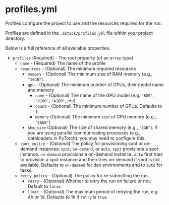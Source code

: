 # profiles.yml

Profiles configure the project to use and the resources required for the run.

Profiles are defined in the `.dstack/profiles.yml` file within your project directory.

Below is a full reference of all available properties.

- `profiles` (Required) - The root property (of an `array` type)
    - `name` - (Required) The name of the profile
    - `resources` - (Optional) The minimum required resources
        - `memory` - (Optional) The minimum size of RAM memory (e.g., `"16GB"`). 
        - `gpu` - (Optional) The minimum number of GPUs, their model name and memory
            - `name` - (Optional) The name of the GPU model (e.g. `"K80"`, `"V100"`, `"A100"`, etc)
            - `count` - (Optional) The minimum number of GPUs. Defaults to `1`.
            - `memory` (Optional) The minimum size of GPU memory (e.g., `"16GB"`)
        - `shm_size` (Optional) The size of shared memory (e.g., `"8GB"`). If you are using parallel communicating
          processes (e.g., dataloaders in PyTorch), you may need to configure this.
    - `spot_policy` - (Optional) The policy for provisioning spot or on-demand instances: `spot`, `on-demand`, or `auto`. `spot` provisions a spot instance. `on-demand` provisions a on-demand instance. `auto` first tries to provision a spot instance and then tries on-demand if spot is not available. Defaults to `on-demand` for dev environments and to `auto` for tasks.
    - `retry_policy` - (Optional) The policy for re-submitting the run.
        - `retry` - (Optional) Whether to retry the run on failure or not. Default to `false`
        - `limit` - (Optional) The maximum period of retrying the run, e.g. 4h or 1d. Defaults to 1h if `retry` is `true`.

[//]: # (TODO: Add examples)

[//]: # (TODO: Add more explanations of how it works, incl. how to pass defined profiles to the CLI)